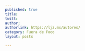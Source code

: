```yaml
---
published: true
title: 
twitt: 
author: 
authorlink: https://ljz.mx/autores/
category: Fuera de Foco
layout: posts

---
```


![]()


